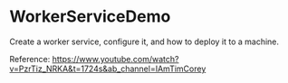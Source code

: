# WorkerServiceDemo

Create a worker service, configure it, and how to deploy it to a machine.



Reference: https://www.youtube.com/watch?v=PzrTiz_NRKA&t=1724s&ab_channel=IAmTimCorey
